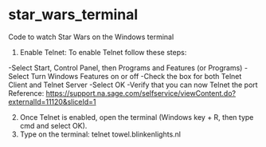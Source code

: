 # star_wars_terminal
Code to watch Star Wars on the Windows terminal

1) Enable Telnet:
  To enable Telnet follow these steps:

  -Select Start, Control Panel, then Programs and Features (or Programs)
  -Select Turn Windows Features on or off
  -Check the box for both Telnet Client and Telnet Server
  -Select OK
  -Verify that you can now Telnet the port
  Reference: https://support.na.sage.com/selfservice/viewContent.do?externalId=11120&sliceId=1
  
 2) Once Telnet is enabled, open the terminal (Windows key + R, then type cmd and select OK). 
 3) Type on the terminal:  telnet towel.blinkenlights.nl
